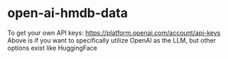 # open-ai-hmdb-data

To get your own API keys: https://platform.openai.com/account/api-keys
Above is if you want to specifically utilize OpenAI as the LLM, but other options exist like HuggingFace

